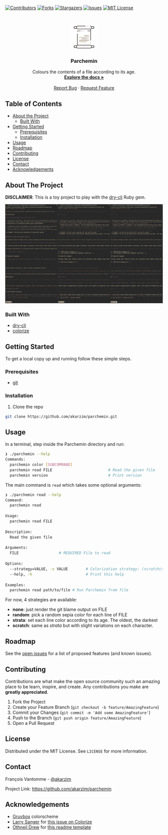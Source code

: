 <!-- PROJECT SHIELDS -->
[![Contributors][contributors-shield]][contributors-url]
[![Forks][forks-shield]][forks-url]
[![Stargazers][stars-shield]][stars-url]
[![Issues][issues-shield]][issues-url]
[![MIT License][license-shield]][license-url]

<!-- PROJECT LOGO -->
<br />
<p align="center">
  <a href="https://github.com/akarzim/parchemin">
    <img src="images/logo.svg" alt="Logo" width="80" height="80">
  </a>

  <h3 align="center">Parchemin</h3>

  <p align="center">
    Colours the contents of a file according to its age.
    <br />
    <a href="https://github.com/akarzim/parchemin"><strong>Explore the docs »</strong></a>
    <br />
    <br />
    <a href="https://github.com/akarzim/parchemin/issues">Report Bug</a>
    ·
    <a href="https://github.com/akarzim/parchemin/issues">Request Feature</a>
  </p>
</p>

<!-- TABLE OF CONTENTS -->
## Table of Contents

* [About the Project](#about-the-project)
  * [Built With](#built-with)
* [Getting Started](#getting-started)
  * [Prerequisites](#prerequisites)
  * [Installation](#installation)
* [Usage](#usage)
* [Roadmap](#roadmap)
* [Contributing](#contributing)
* [License](#license)
* [Contact](#contact)
* [Acknowledgements](#acknowledgements)

## About The Project

**DISCLAIMER**: This is a toy project to play with the [dry-cli][dry-cli] Ruby gem.

[![Parchemin Screen Shot][product-screenshot]][product-screenshot]

### Built With

* [dry-cli][dry-cli]
* [colorize][colorize]

## Getting Started

To get a local copy up and running follow these simple steps.

### Prerequisites

* [git](https://git-scm.com/downloads)

### Installation

1. Clone the repo

```sh
git clone https://github.com/akarzim/parchemin.git
```

## Usage

In a terminal, step inside the Parchemin directory and run:

```sh
❯ ./parchemin --help
Commands:
  parchemin color [SUBCOMMAND]
  parchemin read FILE                         # Read the given file
  parchemin version                           # Print version
```

The main command is `read` which takes some optional arguments:

```sh
❯ ./parchemin read --help
Command:
  parchemin read

Usage:
  parchemin read FILE

Description:
  Read the given file

Arguments:
  FILE                	# REQUIRED File to read

Options:
  --strategy=VALUE, -s VALUE      	# Colorization strategy: (scratch/strata/random/none), default: :random
  --help, -h                      	# Print this help

Examples:
  parchemin read path/to/file # Run Parchemin from file

```

For now, 4 strategies are available:

- **none**: just render the git blame output on FILE
- **random**: pick a random sepia color for each line of FILE
- **strata**: set each line color according to its age. The oldest, the darkest
- **scratch**: same as _strata_ but with slight variations on each character.

## Roadmap

See the [open issues](https://github.com/akarzim/parchemin/issues) for a list of proposed features (and known issues).

## Contributing

Contributions are what make the open source community such an amazing place to be learn, inspire, and create. Any contributions you make are **greatly appreciated**.

1. Fork the Project
2. Create your Feature Branch (`git checkout -b feature/AmazingFeature`)
3. Commit your Changes (`git commit -m 'Add some AmazingFeature'`)
4. Push to the Branch (`git push origin feature/AmazingFeature`)
5. Open a Pull Request

## License

Distributed under the MIT License. See `LICENSE` for more information.

## Contact

François Vantomme - [@akarzim](https://mastodon.host/@akarzim)

Project Link: <https://github.com/akarzim/parchemin>

## Acknowledgements

* [Gruvbox][gruvbox] colorscheme
* [Larry Sanger][globewalldesk] for [this issue on Colorize][colorize-issue]
* [Othneil Drew][othneildrew] for [this readme template][readme-template]

<!-- https://www.markdownguide.org/basic-syntax/#reference-style-links -->
[contributors-shield]: https://img.shields.io/github/contributors/akarzim/parchemin.svg?style=flat-square
[contributors-url]: https://github.com/akarzim/parchemin/graphs/contributors
[forks-shield]: https://img.shields.io/github/forks/akarzim/parchemin.svg?style=flat-square
[forks-url]: https://github.com/akarzim/parchemin/network/members
[stars-shield]: https://img.shields.io/github/stars/akarzim/parchemin.svg?style=flat-square
[stars-url]: https://github.com/akarzim/parchemin/stargazers
[issues-shield]: https://img.shields.io/github/issues/akarzim/parchemin.svg?style=flat-square
[issues-url]: https://github.com/akarzim/parchemin/issues
[license-shield]: https://img.shields.io/github/license/akarzim/parchemin.svg?style=flat-square
[license-url]: https://github.com/akarzim/parchemin/blob/master/LICENSE.txt
[product-screenshot]: images/screenshot.png
[dry-cli]: https://dry-rb.org/gems/dry-cli/0.6/
[colorize]: https://github.com/fazibear/colorize
[gruvbox]: https://github.com/morhetz/gruvbox
[globewalldesk]: https://gitlab.com/globewalldesk
[colorize-issue]: https://github.com/fazibear/colorize/issues/66
[othneildrew]: https://github.com/othneildrew
[readme-template]: https://github.com/othneildrew/Best-README-Template
